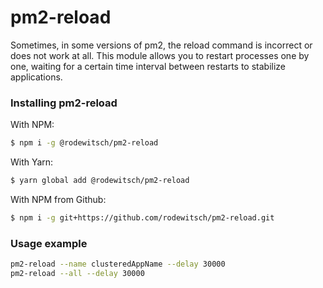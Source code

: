 # pm2-reload

Sometimes, in some versions of pm2, the reload command is incorrect or does not work at all. This module allows you to restart processes one by one, waiting for a certain time interval between restarts to stabilize applications.

### Installing pm2-reload

With NPM:

```bash
$ npm i -g @rodewitsch/pm2-reload
```

With Yarn:

```bash
$ yarn global add @rodewitsch/pm2-reload
```

With NPM from Github:

```bash
$ npm i -g git+https://github.com/rodewitsch/pm2-reload.git
```

### Usage example

```bash
pm2-reload --name clusteredAppName --delay 30000
pm2-reload --all --delay 30000
```
